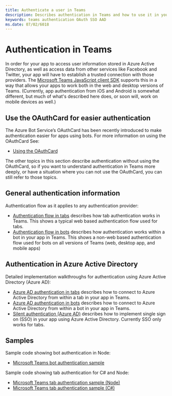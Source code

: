 ```yaml
---
title: Authenticate a user in Teams
description: Describes authentication in Teams and how to use it in your apps
keywords: teams authentication OAuth SSO AAD
ms.date: 07/02/6018
---
```

# Authentication in Teams

In order for your app to access user information stored in Azure Active Directory, as well as access data from other services like Facebook and Twitter, your app will have to establish a trusted connection with those providers. The [Microsoft Teams JavaScript client SDK](https://docs.microsoft.com/en-us/javascript/api/overview/msteams-client) supports this in a way that allows your apps to work both in the web and desktop versions of Teams. (Currently, app authentication from iOS and Android is somewhat different, but much of what's described here does, or soon will, work on mobile devices as well.)

## Use the OAuthCard for easier authentication

The Azure Bot Service’s OAuthCard has been recently introduced to make authentication easier for apps using bots. For more information on using the OAuthCard See:

* [Using the OAuthCard](~/concepts/authentication/auth-oauth-card)

The other topics in this section describe authentication without using the OAuthCard, so if you want to understand authentication in Teams more deeply, or have a situation where you can not use the OAuthCard, you can still refer to those topics.

## General authentication information

Authentication flow as it applies to any authentication provider:

* [Authentication flow in tabs](~/concepts/authentication/auth-flow-tab) describes how tab authentication works in Teams. This shows a typical web based authentication flow used for tabs.
* [Authentication flow in bots](~/concepts/authentication/auth-flow-bot) describes how authentication works within a bot in your app in Teams. This shows a non-web based authentication flow used for bots on all versions of Teams (web, desktop app, and mobile apps)

## Authentication in Azure Active Directory

Detailed implementation walkthroughs for authentication using Azure Active Directory (Azure AD):

* [Azure AD authentication in tabs](~/concepts/authentication/auth-tab-AAD) describes how to connect to Azure Active Directory from within a tab in your app in Teams.
* [Azure AD authentication in bots](~/concepts/authentication/auth-bot-AAD) describes how to connect to Azure Active Directory from within a bot in your app in Teams.
* [Silent authentication (Azure AD)](~/concepts/authentication/auth-silent-AAD) describes how to implement single sign on (SSO) in your app using Azure Active Directory. Currently SSO only works for tabs.

## Samples

Sample code showing bot authentication in Node:

* [Microsoft Teams bot authentication sample](https://github.com/OfficeDev/microsoft-teams-sample-auth-node)

Sample code showing tab authentication for C# and Node:

* [Microsoft Teams tab authentication sample (Node)](https://github.com/OfficeDev/microsoft-teams-sample-complete-node)
* [Microsoft Teams tab authentication sample (C#)](https://github.com/OfficeDev/microsoft-teams-sample-complete-csharp)
